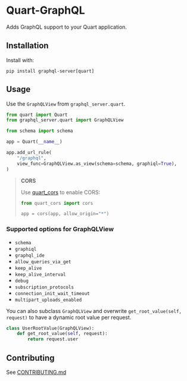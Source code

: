 # Quart-GraphQL

Adds GraphQL support to your Quart application.

## Installation

Install with:

`pip install graphql-server[quart]`

## Usage

Use the `GraphQLView` from `graphql_server.quart`.

```python
from quart import Quart
from graphql_server.quart import GraphQLView

from schema import schema

app = Quart(__name__)

app.add_url_rule(
    "/graphql",
    view_func=GraphQLView.as_view(schema=schema, graphiql=True),
)
```

> **CORS**
>
> Use [quart_cors](https://github.com/corydolphin/quart-cors) to enable CORS:
> ```python
> from quart_cors import cors
>
> app = cors(app, allow_origin="*")
> ```

### Supported options for GraphQLView

* `schema`
* `graphiql`
* `graphql_ide`
* `allow_queries_via_get`
* `keep_alive`
* `keep_alive_interval`
* `debug`
* `subscription_protocols`
* `connection_init_wait_timeout`
* `multipart_uploads_enabled`


You can also subclass `GraphQLView` and overwrite `get_root_value(self, request)` to have a dynamic root value per request.

```python
class UserRootValue(GraphQLView):
    def get_root_value(self, request):
        return request.user
```


## Contributing
See [CONTRIBUTING.md](../CONTRIBUTING.md)
